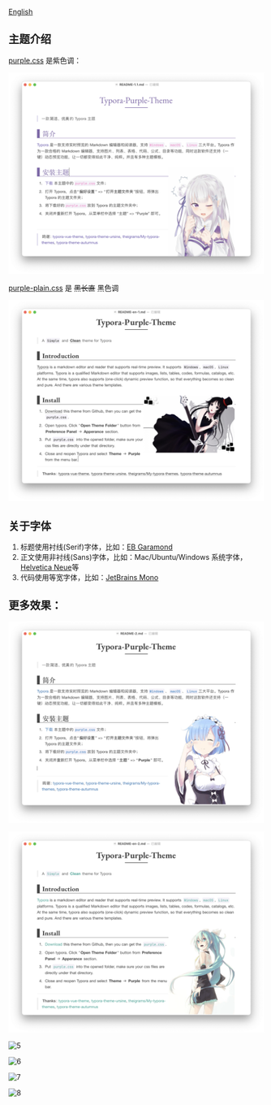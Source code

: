 [English](./README-en.md)

## 主题介绍

[purple.css](purple.css) 是紫色调：

![purple.css](./ScreenShots/1.png)

[purple-plain.css](purple-plain.css) 是 ~~黑长直~~ 黑色调

![purple-plain.css](./ScreenShots/2.png)

## 关于字体

1. 标题使用衬线(Serif)字体，比如：[EB Garamond](https://fonts.google.com/specimen/EB+Garamond?preview.text_type=custom)
2. 正文使用非衬线(Sans)字体，比如：Mac/Ubuntu/Windows 系统字体，[Helvetica Neue](https://freefontsdownload.net/free-helveticaneue-font-74318.htm)等
3. 代码使用等宽字体，比如：[JetBrains Mono](https://www.jetbrains.com/lp/mono/)

## 更多效果：

![3](./ScreenShots/3.png)

![4](./ScreenShots/4.png)

![5](./ScreenShots/5.png)

![6](./ScreenShots/6.png)

![7](./ScreenShots/7.png)

![8](./ScreenShots/8.png)